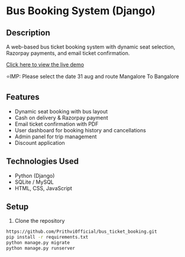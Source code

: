 # Bus Booking System (Django)

## Description
A web-based bus ticket booking system with dynamic seat selection, Razorpay payments, and email ticket confirmation.

[Click here to view the live demo](https://bus-ticket-booking-pqjs.onrender.com)

⭐IMP:
Please select the date 31 aug
and route Mangalore To Bangalore

## Features
- Dynamic seat booking with bus layout
- Cash on delivery & Razorpay payment
- Email ticket confirmation with PDF
- User dashboard for booking history and cancellations
- Admin panel for trip management
- Discount application

## Technologies Used
- Python (Django)
- SQLite / MySQL
- HTML, CSS, JavaScript

## Setup
1. Clone the repository
```bash
https://github.com/Prithvi0fficial/bus_ticket_booking.git
pip install -r requirements.txt
python manage.py migrate
python manage.py runserver
